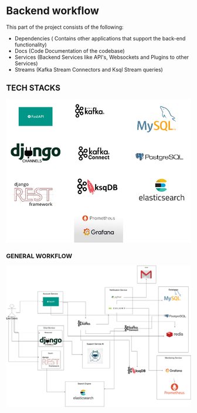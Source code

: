 # Backend workflow

This part of the project consists of the following:

- Dependencies ( Contains other applications that support the back-end functionality)
- Docs (Code Documentation of the codebase)
- Services (Backend Services like API's, Websockets and Plugins to other Services)
- Streams (Kafka Stream Connectors and Ksql Stream queries)



## **TECH STACKS**

![Tech Stack](https://github.com/cyril-pierro/chat_app_system/blob/main/backend/resources/resources.jpg)



### GENERAL WORKFLOW



![WORKFLOW](https://github.com/cyril-pierro/chat_app_system/blob/main/backend/resources/worfklow.jpg)
